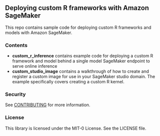 ## Deploying custom R frameworks with Amazon SageMaker

This repo contains sample code for deploying custom R frameworks and models with Amazon SageMaker. 

### Contents

* **custom_r_inference** contains example code for deploying a custom R framework and model behind a single model SageMaker endpoint to serve online inference
* **custom_studio_image** contains a walkthrough of how to create and register a custom image for use in your SageMaker studio domain. The example specifically covers creating a custom R kernel. 

### Security

See [CONTRIBUTING](CONTRIBUTING.md#security-issue-notifications) for more information.

### License

This library is licensed under the MIT-0 License. See the LICENSE file.


